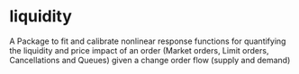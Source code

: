 # liquidity

A Package to fit and calibrate nonlinear response functions for quantifying the liquidity and price impact of an order (Market orders, Limit orders, Cancellations and Queues)  given a change order flow (supply and demand)

